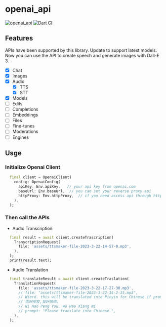 # openai_api

[![openai_api](https://img.shields.io/pub/v/openai_api?label=openai_api&style=flat-square)](https://pub.dartlang.org/packages/openai_api)
[![Dart CI](https://github.com/trevorwang/openai_api/workflows/Dart/badge.svg)](https://github.com/trevorwang/openai_api)

## Features

APIs have been supported by this library. Update to support latest models. Now you can use the API to create speech and generate images with Dall-E 3.

- [x] Chat
- [x] Images
- [x] Audio
  - [x] TTS
  - [X] STT
- [x] Models
- [ ] Edits
- [ ] Completions
- [ ] Embeddings
- [ ] Files
- [ ] Fine-tunes
- [ ] Moderations
- [ ] Engines

## Usge

### Initialize Openai Client

```dart
  final client = OpenaiClient(
    config: OpenaiConfig(
      apiKey: Env.apiKey,   // your api key from openai.com
      baseUrl: Env.baseUrl,  // you can set your reverse proxy api
      httpProxy: Env.httpProxy,  // if you need access api through http proxy
    ),
  );

```

### Then call the APIs

- Audio Transcription

```dart
  final result = await client.createTrascription(
    TranscriptionRequest(
      file: 'assets/ttsmaker-file-2023-3-22-14-57-0.mp3',
    ),
  );
  print(result.text);
```

- Audio Translation

```dart
  final translateResult = await client.createTraslation(
    TranslationRequest(
      file: 'assets/ttsmaker-file-2023-3-22-17-27-30.mp3',
      // file: "assets/ttsmaker-file-2023-3-22-14-2-35.mp3",
      // Wierd. this will be translated into Pinyin for Chinese if prompt not set.
      // 你好朋友,我好想你。
      // Ni Hao Peng You, Wo Hao Xiang Ni
      // prompt: "Please translate into Chinese.",
    ),
  );
```
